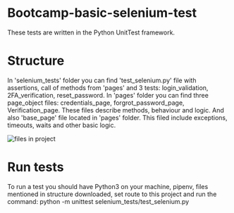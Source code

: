 # Bootcamp-basic-selenium-test
These tests are written in the Python UnitTest framework.
# Structure
In 'selenium_tests' folder you can find 'test_selenium.py' file with assertions, call of methods from 'pages' and 3 tests: login_validation, 2FA_verification, reset_password.
In 'pages' folder you can find three page_object files: credentials_page, forgrot_password_page, Verification_page. These files describe methods, behaviour and logic.
And also 'base_page' file located in 'pages' folder. This filed include exceptions, timeouts, waits and other basic logic.

![files in project](https://github.com/OlegIgnatiev/Bootcamp-basic-selenium-test/assets/119042843/f6d9ea4d-f897-4d69-b3ea-edfaab40535b)
# Run tests
To run a test you should have Python3 on your machine, pipenv, files mentioned in structure downloaded, set route to this project and run the command:
python -m unittest selenium_tests/test_selenium.py
